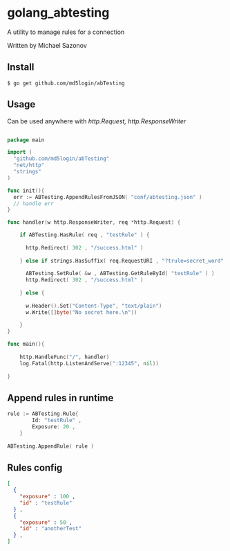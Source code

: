# golang_abtesting
A utility to manage rules for a connection

Written by Michael Sazonov

## Install
    $ go get github.com/md5login/abTesting

## Usage

Can be used anywhere with *http.Request, http.ResponseWriter*

```go

package main

import (
  "github.com/md5login/abTesting"
  "net/http"
  "strings"
)

func init(){
  err := ABTesting.AppendRulesFromJSON( "conf/abtesting.json" )
  // handle err
}

func handler(w http.ResponseWriter, req *http.Request) {

	if ABTesting.HasRule( req , "testRule" ) {
	
	  http.Redirect( 302 , "/success.html" )
	  
	} else if strings.HasSuffix( req.RequestURI , "?trule=secret_word" ) {
	
	  ABTesting.SetRule( &w , ABTesting.GetRuleById( "testRule" ) )
	  http.Redirect( 302 , "/success.html" )
	  
	} else {
	  
  	  w.Header().Set("Content-Type", "text/plain")
  	  w.Write([]byte("No secret here.\n"))
	  
	}
}

func main(){
  
	http.HandleFunc("/", handler)
	log.Fatal(http.ListenAndServe(":12345", nil))
  
}
```

## Append rules in runtime
```go
rule := ABTesting.Rule{
		Id: "testRule" ,
		Exposure: 20 ,
	}
	
ABTesting.AppendRule( rule )
```

## Rules config
```json
[
  {
    "exposure" : 100 ,
    "id" : "testRule"
  } ,
  {
    "exposure" : 50 ,
    "id" : "anotherTest"
  } ,
]
